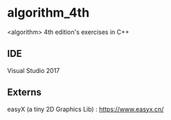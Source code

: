 # algorithm_4th
&lt;algorithm> 4th edition's exercises in C++
## IDE
Visual Studio 2017
## Externs
easyX (a tiny 2D Graphics Lib) : https://www.easyx.cn/
